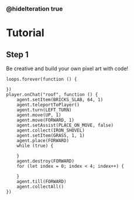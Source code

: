### @hideIteration true 

# Tutorial

## Step 1

Be creative and build your own pixel art with code!



```ghost
loops.forever(function () {
	
})
player.onChat("roof", function () {
    agent.setItem(BRICKS_SLAB, 64, 1)
    agent.teleportToPlayer()
    agent.turn(LEFT_TURN)
    agent.move(UP, 1)
    agent.move(FORWARD, 1)
    agent.setAssist(PLACE_ON_MOVE, false)
    agent.collect(IRON_SHOVEL)
    agent.setItem(GRASS, 1, 1)
    agent.place(FORWARD)
    while (true) {
    	
    }
    agent.destroy(FORWARD)
    for (let index = 0; index < 4; index++) {
    	
    }
    agent.till(FORWARD)
    agent.collectAll()
})
```
